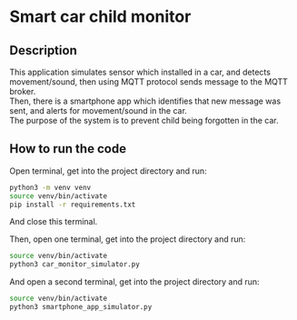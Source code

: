 # Smart car child monitor

## Description

This application simulates sensor which installed in a car, and detects movement/sound, then using MQTT protocol sends message to the MQTT broker.  
Then, there is a smartphone app which identifies that new message was sent, and alerts for movement/sound in the car.  
The purpose of the system is to prevent child being forgotten in the car.  

## How to run the code
Open terminal, get into the project directory and run:
```bash
python3 -m venv venv
source venv/bin/activate
pip install -r requirements.txt
```
And close this terminal.  

Then, open one terminal, get into the project directory and run:
```bash
source venv/bin/activate
python3 car_monitor_simulator.py
```

And open a second terminal, get into the project directory and run:
```bash
source venv/bin/activate
python3 smartphone_app_simulator.py
```
